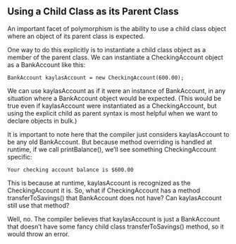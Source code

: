 ## Using a Child Class as its Parent Class

An important facet of polymorphism is the ability to use a child class object where an object of its parent class is expected.

One way to do this explicitly is to instantiate a child class object as a member of the parent class. We can instantiate a CheckingAccount object as a BankAccount like this:

```
BankAccount kaylasAccount = new CheckingAccount(600.00);

```

We can use kaylasAccount as if it were an instance of BankAccount, in any situation where a BankAccount object would be expected. (This would be true even if kaylasAccount were instantiated as a CheckingAccount, but using the explicit child as parent syntax is most helpful when we want to declare objects in bulk.)

It is important to note here that the compiler just considers kaylasAccount to be any old BankAccount. But because method overriding is handled at runtime, if we call printBalance(), we’ll see something CheckingAccount specific:

```
Your checking account balance is $600.00

```

This is because at runtime, kaylasAccount is recognized as the CheckingAccount it is. So, what if CheckingAccount has a method transferToSavings() that BankAccount does not have? Can kaylasAccount still use that method?

Well, no. The compiler believes that kaylasAccount is just a BankAccount that doesn’t have some fancy child class transferToSavings() method, so it would throw an error.

